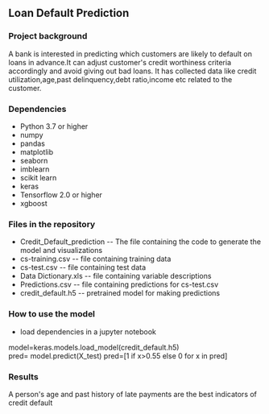 ## Loan Default Prediction

### Project background
A bank is interested in predicting which customers are likely to default on loans in advance.It can adjust customer's credit worthiness criteria accordingly and avoid giving out bad loans. It has collected data like credit utilization,age,past delinquency,debt ratio,income etc related to the customer. 

### Dependencies
+ Python 3.7 or higher
+ numpy
+ pandas 
+ matplotlib
+ seaborn
+ imblearn
+ scikit learn
+ keras
+ Tensorflow 2.0 or higher
+ xgboost


### Files in the repository
+ Credit_Default_prediction -- The file containing the code to generate the model and visualizations
+ cs-training.csv -- file containing training data
+ cs-test.csv  -- file containing test data
+ Data Dictionary.xls -- file containing variable descriptions
+ Predictions.csv -- file containing predictions for cs-test.csv
+ credit_default.h5 -- pretrained model for making predictions

### How to use the model
+ load dependencies in a jupyter notebook  

 model=keras.models.load_model(credit_default.h5)  
       pred= model.predict(X_test) 
 pred=[1 if x>0.55 else 0 for x in pred] 



### Results
A person's age and past history of late payments are the best indicators of credit default
